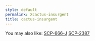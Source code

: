 ```yaml
---
style: default
permalink: Xcactus-insurgent
title: cactus-insurgent
---
```

You may also like:
[SCP-666-J](http://scp-wiki.net/scp-666-j)
[SCP-2387](http://scp-wiki.net/scp-2387)